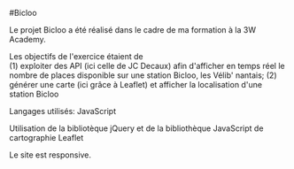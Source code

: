 #Bicloo

Le projet Bicloo a été réalisé dans le cadre de ma formation à la 3W Academy.

Les objectifs de l'exercice étaient de   
    (1) exploiter des API (ici celle de JC Decaux) afin d'afficher en temps réel le nombre de places disponible sur une station Bicloo, les Vélib' nantais;
    (2) générer une carte (ici grâce à Leaflet) et afficher la localisation d'une station Bicloo

Langages utilisés: JavaScript

Utilisation de la bibliotèque jQuery et de la bibliothèque JavaScript de cartographie Leaflet

Le site est responsive.
